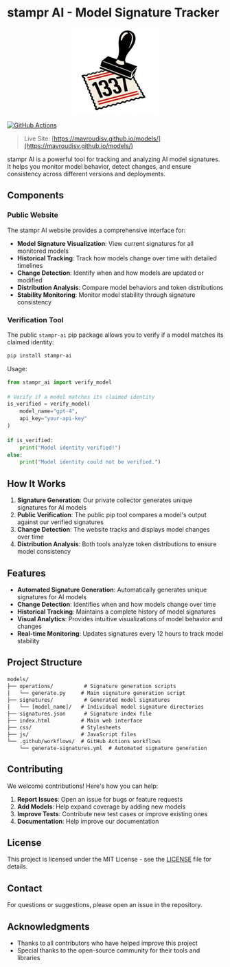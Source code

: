 # stampr AI - Model Signature Tracker

<div align="center">
  <img src="images/stampr.png" alt="stampr AI logo" width="200">
</div>

[![GitHub Actions](https://github.com/mavroudisv/models/actions/workflows/generate-signatures.yml/badge.svg)](https://github.com/mavroudisv/models/actions/workflows/generate-signatures.yml)

> Live Site: [https://mavroudisv.github.io/models/](https://mavroudisv.github.io/models/)

stampr AI is a powerful tool for tracking and analyzing AI model signatures. It helps you monitor model behavior, detect changes, and ensure consistency across different versions and deployments.

## Components

### Public Website
The stampr AI website provides a comprehensive interface for:

- **Model Signature Visualization**: View current signatures for all monitored models
- **Historical Tracking**: Track how models change over time with detailed timelines
- **Change Detection**: Identify when and how models are updated or modified
- **Distribution Analysis**: Compare model behaviors and token distributions
- **Stability Monitoring**: Monitor model stability through signature consistency

### Verification Tool
The public `stampr-ai` pip package allows you to verify if a model matches its claimed identity:

```bash
pip install stampr-ai
```

Usage:
```python
from stampr_ai import verify_model

# Verify if a model matches its claimed identity
is_verified = verify_model(
    model_name="gpt-4",
    api_key="your-api-key"
)

if is_verified:
    print("Model identity verified!")
else:
    print("Model identity could not be verified.")
```

## How It Works

1. **Signature Generation**: Our private collector generates unique signatures for AI models
2. **Public Verification**: The public pip tool compares a model's output against our verified signatures
3. **Change Detection**: The website tracks and displays model changes over time
4. **Distribution Analysis**: Both tools analyze token distributions to ensure model consistency

## Features

- **Automated Signature Generation**: Automatically generates unique signatures for AI models
- **Change Detection**: Identifies when and how models change over time
- **Historical Tracking**: Maintains a complete history of model signatures
- **Visual Analytics**: Provides intuitive visualizations of model behavior and changes
- **Real-time Monitoring**: Updates signatures every 12 hours to track model stability

## Project Structure

```
models/
├── operations/          # Signature generation scripts
│   └── generate.py     # Main signature generation script
├── signatures/          # Generated model signatures
│   └── [model_name]/   # Individual model signature directories
├── signatures.json      # Signature index file
├── index.html          # Main web interface
├── css/                # Stylesheets
├── js/                 # JavaScript files
└── .github/workflows/  # GitHub Actions workflows
    └── generate-signatures.yml  # Automated signature generation
```

## Contributing

We welcome contributions! Here's how you can help:

1. **Report Issues**: Open an issue for bugs or feature requests
2. **Add Models**: Help expand coverage by adding new models
3. **Improve Tests**: Contribute new test cases or improve existing ones
4. **Documentation**: Help improve our documentation

## License

This project is licensed under the MIT License - see the [LICENSE](LICENSE) file for details.

## Contact

For questions or suggestions, please open an issue in the repository.

## Acknowledgments

- Thanks to all contributors who have helped improve this project
- Special thanks to the open-source community for their tools and libraries 